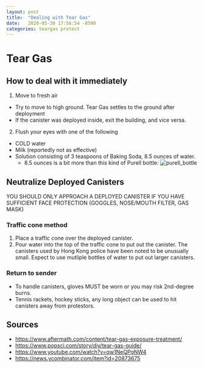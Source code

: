```yaml
---
layout: post
title:  "Dealing with Tear Gas"
date:   2020-05-30 17:56:54 -0500
categories: teargas protest
---
```


# Tear Gas

## How to deal with it immediately
1. Move to fresh air
  - Try to move to high ground. Tear Gas settles to the ground after deployment
  - If the canister was deployed inside, exit the building, and vice versa.
2. Flush your eyes with one of the following
  - COLD water
  - Milk (reportedly not as effective)
  - Solution consisting of 3 teaspoons of Baking Soda, 8.5 ounces of water.
    - 8.5 ounces is a bit more than this kind of Purell bottle: ![purell_bottle](https://mcdonaldpaper.com/media/catalog/product/cache/757ea7d2b7282843694bdb6de7a23598/p/u/purell8.jpg)

## Neutralize Deployed Canisters
YOU SHOULD ONLY APPROACH A DEPLOYED CANISTER IF YOU HAVE SUFFICIENT FACE PROTECTION (GOGGLES, NOSE/MOUTH FILTER, GAS MASK)

### Traffic cone method
1. Place a traffic cone over the deployed canister.
2. Pour water into the top of the traffic cone to put out the canister. The canisters used by Hong Kong police have been noted to be unusually small. Expect to use mutliple bottles of water to put out larger canisters.

### Return to sender
- To handle canisters, gloves MUST be worn or you may risk 2nd-degree burns.
- Tennis rackets, hockey sticks, any long object can be used to hit canisters away from protestors.

## Sources
- https://www.aftermath.com/content/tear-gas-exposure-treatment/
- https://www.popsci.com/story/diy/tear-gas-guide/
- https://www.youtube.com/watch?v=qw1NeQPqNW4
- https://news.ycombinator.com/item?id=20873675
